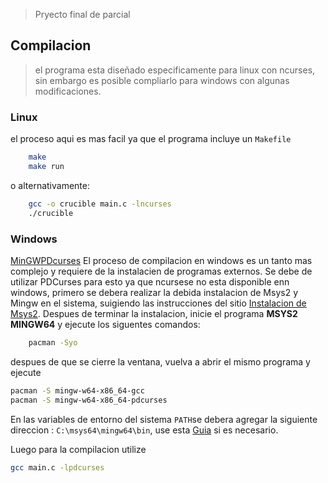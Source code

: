 > Pryecto final de parcial

## Compilacion
> el programa esta diseñado especificamente para linux con ncurses, sin embargo es posible compliarlo para windows con algunas modificaciones.

### Linux
el proceso aqui es mas facil ya que el programa incluye un `Makefile`
```bash
	make
	make run
```
o alternativamente: 
```bash
	gcc -o crucible main.c -lncurses
	./crucible
```
### Windows
[MinGW](https://www.msys2.org/)[PDcurses](https://pdcurses.org/)
El proceso de compilacion en windows es un tanto mas complejo y requiere de la instalacien de programas externos. Se debe de utilizar PDCurses para esto ya que ncursese no esta disponible enn windows, primero se debera realizar la debida instalacion de Msys2 y Mingw en el sistema, suigiendo las instrucciones del sitio [Instalacion de Msys2](https://www-msys2-org.translate.goog/?_x_tr_sl=en&_x_tr_tl=es). Despues de terminar la instalacion, inicie el programa **MSYS2 MINGW64** y ejecute los siguentes comandos:
```bash
	pacman -Syo
```
despues de que se cierre la ventana, vuelva a abrir el mismo programa y ejecute 
```bash
pacman -S mingw-w64-x86_64-gcc
pacman -S mingw-w64-x86_64-pdcurses
```
En las variables de entorno del sistema `PATH`se debera agregar la siguiente direccion : `C:\msys64\mingw64\bin`, use esta [Guia](https://www.softzone.es/windows/como-se-hace/cambiar-path-variables-entorno/) si es necesario.

Luego para la compilacion utilize 
```bash
gcc main.c -lpdcurses
```
